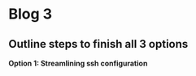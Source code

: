 # Blog 3 
## Outline steps to finish all 3 options

**Option 1: Streamlining ssh configuration** <br><br>

